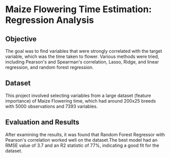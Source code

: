 # Maize Flowering Time Estimation: Regression Analysis

## Objective

The goal was to find variables that were strongly correlated with the target variable, which was the time taken to flower. Various methods were tried, 
including Pearson's and Spearman's correlation, Lasso, Ridge, and linear regression, and random forest regression. 

## Dataset

This project involved selecting variables from a large dataset (feature importance) of Maize Flowering time, which had around 200x25 breeds with 5000 observations and 7393 variables. 

## Evaluation and Results
After examining the results, it was found that Random Forest Regressor with Pearson's correlation worked well on the dataset.The best model had an RMSE value of 3.7 and an R2 statistic of 77%, indicating a good fit for the dataset.
